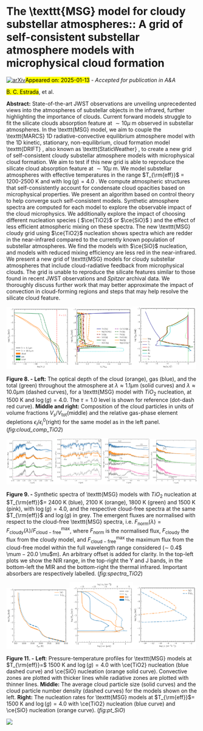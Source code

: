 <div class="macros" style="visibility:hidden;">
$\newcommand{\ensuremath}{}$
$\newcommand{\xspace}{}$
$\newcommand{\object}[1]{\texttt{#1}}$
$\newcommand{\farcs}{{.}''}$
$\newcommand{\farcm}{{.}'}$
$\newcommand{\arcsec}{''}$
$\newcommand{\arcmin}{'}$
$\newcommand{\ion}[2]{#1#2}$
$\newcommand{\textsc}[1]{\textrm{#1}}$
$\newcommand{\hl}[1]{\textrm{#1}}$
$\newcommand{\footnote}[1]{}$
$\newcommand{\dal}[1]{\textcolor{purple}{#1^{(DAL)}}}$
$\newcommand{\Teff}{T_{\rm{eff}}}$
$\newcommand{\PT}{P_{\mathrm{gas}}-T_{\mathrm{gas}}}$
$\newcommand{\arraystretch}{1.2}$
$\newcommand{\arraystretch}{1.2}$
$\newcommand{\arraystretch}{1.2}$</div>



<div id="title">

# The \texttt{MSG} model for cloudy substellar atmospheres:: A grid of self-consistent substellar atmosphere models with microphysical cloud formation

</div>
<div id="comments">

[![arXiv](https://img.shields.io/badge/arXiv-2501.05521-b31b1b.svg)](https://arxiv.org/abs/2501.05521)<mark>Appeared on: 2025-01-13</mark> -  _Accepted for publication in A&A_

</div>
<div id="authors">

<mark>B. C. Estrada</mark>, et al.

</div>
<div id="abstract">

**Abstract:** State-of-the-art JWST observations are unveiling unprecedented views into the atmospheres of substellar objects in the infrared, further highlighting the importance of clouds. Current forward models struggle to fit the silicate clouds absorption feature at $\sim10 \mu$ m observed in substellar atmospheres. In the \texttt{MSG} model, we aim to couple the \texttt{MARCS} 1D radiative-convective equilibrium atmosphere model with the 1D kinetic, stationary, non-equilibrium, cloud formation model \texttt{DRIFT} , also known as \texttt{StaticWeather} , to create a new grid of self-consistent cloudy substellar atmosphere models with microphysical cloud formation. We aim to test if this new grid is able to reproduce the silicate cloud absorption feature at $\sim10 \mu$ m. We model substellar atmospheres with effective temperatures in the range $T_{\rm{eff}}$ = 1200-2500 K and with $\log(g)=4.0$ . We compute atmospheric structures that self-consistently account for condensate cloud opacities based on microphysical properties. We present an algorithm based on control theory to help converge such self-consistent models. Synthetic atmosphere spectra are computed for each model to explore the observable impact of the cloud microphysics. We additionally explore the impact of choosing different nucleation species ( $\ce{TiO2}$ or $\ce{SiO}$ ) and the effect of less efficient atmospheric mixing on these spectra. The new \texttt{MSG} cloudy grid using $\ce{TiO2}$ nucleation shows spectra which are redder in the near-infrared compared to the currently known population of substellar atmospheres. We find the models with $\ce{SiO}$ nucleation, and models with reduced mixing efficiency are less red in the near-infrared. We present a new grid of \texttt{MSG} models for cloudy substellar atmospheres that include cloud-radiative feedback from microphysical clouds. The grid is unable to reproduce the silicate features similar to those found in recent JWST observations and _Spitzer_ archival data. We thoroughly discuss further work that may better approximate the impact of convection in cloud-forming regions and steps that may help resolve the silicate cloud feature.

</div>

<div id="div_fig1">

<img src="tmp_2501.05521/./figures/p_vs_tau_TiO2.png" alt="Fig8.1" width="33%"/><img src="tmp_2501.05521/./figures/cloud_comp_TiO2.png" alt="Fig8.2" width="33%"/><img src="tmp_2501.05521/./figures/elem_TiO2.png" alt="Fig8.3" width="33%"/>

**Figure 8. -** **Left:** The optical depth of the cloud (orange), gas (blue), and the total (green) throughout the atmosphere at $\lambda \approx 1.1  \mu$m (solid curves) and $\lambda \approx 10.0  \mu$m (dashed curves), for a \texttt{MSG} model with $TiO_2$ nucleation, at 1500 K and $\log(g)=4.0$. The $\tau=1.0$ level is shown for reference (dot-dash red curve). **Middle and right:** Composition of the cloud particles in units of volume fractions $V_s/V_{\mathrm{tot}}$(middle) and the relative gas-phase element depletions $\epsilon_i/ \epsilon_i^0$(right) for the same model as in the left panel.  (*fig:cloud_comp_TiO2*)

</div>
<div id="div_fig2">

<img src="tmp_2501.05521/./figures/spectra_g4.00_TiO2_A.png" alt="Fig9.1" width="25%"/><img src="tmp_2501.05521/./figures/spectra_g4.00_TiO2_B.png" alt="Fig9.2" width="25%"/><img src="tmp_2501.05521/./figures/spectra_g4.00_TiO2_D.png" alt="Fig9.3" width="25%"/><img src="tmp_2501.05521/./figures/spectra_g4.00_TiO2_E.png" alt="Fig9.4" width="25%"/>

**Figure 9. -** Synthetic spectra of \texttt{MSG} models with $TiO_2$ nucleation at $T_{\rm{eff}}$$=$ 2400 K (blue), 2100 K (orange), 1800 K (green) and 1500 K (pink), with $\log(g)=4.0$, and the respective cloud-free spectra at the same $T_{\rm{eff}}$ and $\log(g)$ in grey. The emergent fluxes are normalised with respect to the cloud-free \texttt{MSG} spectra, i.e. $F_{\mathrm{norm}}(\lambda) = F_{\mathrm{cloudy}}(\lambda) / F^{\mathrm{max}}_{\mathrm{cloud-free}}$, where $F_{\mathrm{norm}}$ is the normalised flux, $F_{\mathrm{cloudy}}$ the flux from the cloudy model, and $F^{\mathrm{max}}_{\mathrm{cloud-free}}$ the maximum flux from the cloud-free model within the full wavelength range considered ($\sim$ 0.4$ \mu$m - 20.0$ \mu$m). An arbitrary offset is added for clarity. In the top-left plots we show the NIR range, in the top-right the Y and J bands, in the bottom-left the MIR and the bottom-right the thermal infrared. Important absorbers are respectively labelled. (*fig:spectra_TiO2*)

</div>
<div id="div_fig3">

<img src="tmp_2501.05521/./figures/pt_profiles_TiO2_vs_SiO.png" alt="Fig11.1" width="33%"/><img src="tmp_2501.05521/./figures/cloud_size_nd_TiO2_vs_SiO.png" alt="Fig11.2" width="33%"/><img src="tmp_2501.05521/./figures/nucleation_rate_TiO2_vs_SiO.png" alt="Fig11.3" width="33%"/>

**Figure 11. -** **Left**: Pressure-temperature profiles for \texttt{MSG} models at $T_{\rm{eff}}=$ 1500 K and $\log(g)=4.0$ with \ce{TiO2} nucleation (blue dashed curve) and \ce{SiO} nucleation (orange solid curve). Convective zones are plotted with thicker lines while radiative zones are plotted with thinner lines. **Middle:** The average cloud particle size (solid curves) and the cloud particle number density (dashed curves) for the models shown on the left. **Right:** The nucleation rates for \texttt{MSG} models at $T_{\rm{eff}}$$=$ 1500 K and $\log(g)=4.0$ with \ce{TiO2} nucleation (blue curve) and \ce{SiO} nucleation (orange curve). (*fig:pt_SiO*)

</div><div id="qrcode"><img src=https://api.qrserver.com/v1/create-qr-code/?size=100x100&data="https://arxiv.org/abs/2501.05521"></div>
